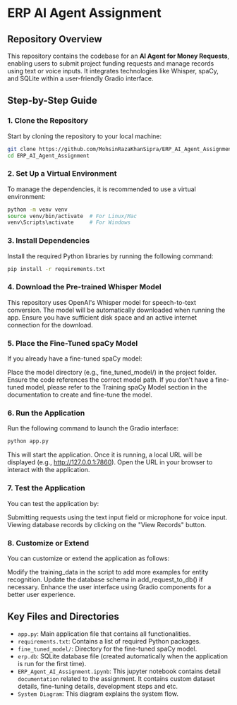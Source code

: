 # ERP AI Agent Assignment

## Repository Overview
This repository contains the codebase for an **AI Agent for Money Requests**, enabling users to submit project funding requests and manage records using text or voice inputs. It integrates technologies like Whisper, spaCy, and SQLite within a user-friendly Gradio interface.

## Step-by-Step Guide

### 1. Clone the Repository
Start by cloning the repository to your local machine:

```bash
git clone https://github.com/MohsinRazaKhanSipra/ERP_AI_Agent_Assignment.git
cd ERP_AI_Agent_Assignment
```

### 2. Set Up a Virtual Environment
To manage the dependencies, it is recommended to use a virtual environment:
```bash
python -m venv venv
source venv/bin/activate  # For Linux/Mac
venv\Scripts\activate     # For Windows
```

### 3. Install Dependencies
Install the required Python libraries by running the following command:

```bash
pip install -r requirements.txt
```

### 4. Download the Pre-trained Whisper Model
This repository uses OpenAI's Whisper model for speech-to-text conversion. The model will be automatically downloaded when running the app. Ensure you have sufficient disk space and an active internet connection for the download.


### 5. Place the Fine-Tuned spaCy Model
If you already have a fine-tuned spaCy model:

Place the model directory (e.g., fine_tuned_model/) in the project folder.
Ensure the code references the correct model path.
If you don't have a fine-tuned model, please refer to the Training spaCy Model section in the documentation to create and fine-tune the model.


### 6. Run the Application
Run the following command to launch the Gradio interface:

```bash
python app.py
```
This will start the application. Once it is running, a local URL will be displayed (e.g., http://127.0.0.1:7860). Open the URL in your browser to interact with the application.


### 7. Test the Application
You can test the application by:

Submitting requests using the text input field or microphone for voice input.
Viewing database records by clicking on the "View Records" button.



### 8. Customize or Extend
You can customize or extend the application as follows:

Modify the training_data in the script to add more examples for entity recognition.
Update the database schema in add_request_to_db() if necessary.
Enhance the user interface using Gradio components for a better user experience.



## Key Files and Directories
- `app.py`: Main application file that contains all functionalities.
- `requirements.txt`: Contains a list of required Python packages.
- `fine_tuned_model/`: Directory for the fine-tuned spaCy model.
- `erp.db`: SQLite database file (created automatically when the application is run for the first time).
- `ERP_Agent_AI_Assignment.ipynb`: This jupyter notebook contains detail `documentation` related to the assignment. It contains custom dataset details, fine-tuning details, development steps and etc.
- `System Diagram`: This diagram explains the system flow.

